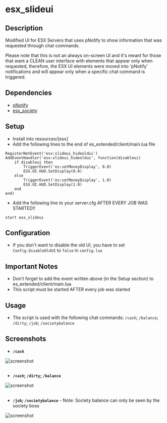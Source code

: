 # esx_slideui
## Description
Modified UI for ESX Servers that uses pNotify to show information that was requested through chat commands.

Please note that this is not an always on-screen UI and it's meant for those that want a CLEAN user interface with elements that appear only when requested, therefore, the ESX UI elements were moved into 'pNotify' notifications and will appear only when a specific chat command is triggered.
## Dependencies
* [pNotify](https://github.com/Nick78111/pNotify)
* [esx_society](https://github.com/ESX-Org/esx_society)
## Setup
* Install into resources/[esx]
* Add the following lines to the end of es_extended/client/main.lua file
```
RegisterNetEvent('esx:slideui_hideoldui')
AddEventHandler('esx:slideui_hideoldui', function(disableui)
    if disableui then
        TriggerEvent('es:setMoneyDisplay', 0.0)
        ESX.UI.HUD.SetDisplay(0.0)
    else
        TriggerEvent('es:setMoneyDisplay', 1.0)
        ESX.UI.HUD.SetDisplay(1.0)
    end
end)
```
* Add the following line to your server.cfg AFTER EVERY JOB WAS STARTED!!
```
start esx_slideui
```
## Configuration
* If you don't want to disable the old UI, you have to set `Config.DisableOldUI` to `false` in `config.lua`
## Important Notes
* Don't forget to add the event written above (in the Setup section) to es_extended/client/main.lua
* This script must be started AFTER every job was started
## Usage
* The script is used with the following chat commands: `/cash`; `/balance`; `/dirty`; `/job`; `/societybalance`
## Screenshots
* **`/cash`**

![screenshot](https://i.imgur.com/Zn6Y43b.jpg)
##
* **`/cash`; `/dirty`; `/balance`**

![screenshot](https://i.imgur.com/TwJ32O4.jpg)
##
* **`/job`; `/societybalance`** - Note: Society balance can only be seen by the society boss

![screenshot](https://i.imgur.com/wwG0DEF.jpg)
